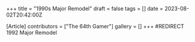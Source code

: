 +++
title = "1990s Major Remodel"
draft = false
tags = []
date = 2023-08-02T20:42:00Z

[Article]
contributors = ["The 64th Gamer"]
gallery = []
+++
#REDIRECT 1992 Major Remodel